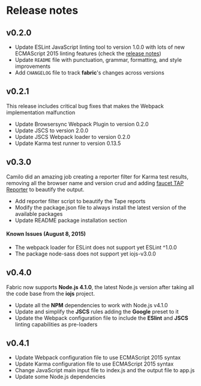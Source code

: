 # Release notes

## v0.2.0
- Update ESLint JavaScript linting tool to version 1.0.0 with lots of new ECMAScript 2015 linting features (check the [release notes](http://eslint.org/blog/2015/07/eslint-1.0.0-released/))
- Update ```README``` file with punctuation, grammar, formatting, and style improvements
- Add ```CHANGELOG``` file to track **fabric**'s changes across versions

## v0.2.1
This release includes critical bug fixes that makes the Webpack implementation malfunction
- Update Browsersync Webpack Plugin to version 0.2.0
- Update JSCS to version 2.0.0
- Update JSCS Webpack loader to version 0.2.0
- Update Karma test runner to version 0.13.5

## v0.3.0
Camilo did an amazing job creating a reporter filter for Karma test results, removing all the browser name and version crud and adding [faucet TAP Reporter](https://github.com/substack/faucet) to beautify the output.
- Add reporter filter script to beautify the Tape reports
- Modify the package.json file to always install the latest version of the available packages
- Update README package installation section

#### Known Issues (August 8, 2015)
- The webpack loader for ESLint does not support yet ESLint ^1.0.0
- The package node-sass does not support yet iojs-v3.0.0

## v0.4.0
Fabric now supports **Node.js 4.1.0**, the latest Node.js version after taking all the code base from the **iojs** project.
- Update all the **NPM** dependencies to work with Node.js v4.1.0
- Update and simplify the **JSCS** rules adding the **Google** preset to it
- Update the Webpack configuration file to include the **ESlint** and **JSCS** linting capabilities as pre-loaders

## v0.4.1
- Update Webpack configuration file to use ECMAScript 2015 syntax
- Update Karma configuration file to use ECMAScript 2015 syntax
- Change JavaScript main input file to index.js and the output file to app.js
- Update some Node.js dependencies
